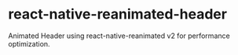 # react-native-reanimated-header
Animated Header using react-native-reanimated v2 for performance optimization. 
